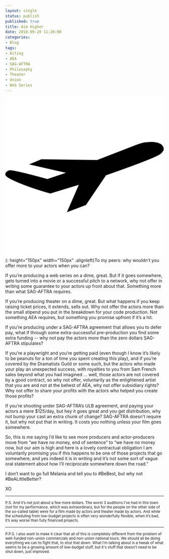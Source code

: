 ```yaml
---
layout: single
status: publish
published: true
title: Aim Higher
date: 2018-09-20 11:26:00
categories:
- Blog
tags:
- Acting
- AEA
- SAG-AFTRA
- Philosophy
- Theater
- Union
- Web Series
---
```

![noun_Airplane_88_000000 Public Domain](/assets/images/noun_Airplane_88_000000.png){: height="150px" width="150px" .alignleft}To my peers: why wouldn’t you offer more to your actors when you can?

If you’re producing a web series on a dime, great. But if it goes somewhere, gets turned into a movie or a successful pitch to a network, why not offer in writing some guarantee to your actors up front about that. Something more than what SAG-AFTRA requires.

If you’re producing theater on a dime, great. But what happens if you keep raising ticket prices, it extends, sells out. Why not offer the actors more than the small stipend you put in the breakdown for your code production. Not something AEA requires, but something you promise upfront if it’s a hit.

If you’re producing under a SAG-AFTRA agreement that allows you to defer pay, what if through some extra-successful pre-production you find some extra funding -- why not pay the actors more than the zero dollars SAG-AFTRA stipulates?

If you’re a playwright and you’re getting paid (even though I know it’s likely to be peanuts for a ton of time you spent creating this play), and if you’re covered by the Dramatists Guild or some such, but the actors who made your play an unexpected success, with royalties to you from Sam French sales beyond what you had imagined ... well, those actors are not covered by a good contract, so why not offer, voluntarily as the enlightened artist that you are and not at the behest of AEA, why not offer subsidiary rights? Why not offer to share your profits with the actors who helped you create those profits?

If you’re shooting under SAG-AFTRA’s ULB agreement, and paying your actors a mere $125/day, but hey it goes great and you get distribution, why not bump your cast an extra chunk of change? SAG-AFTRA doesn’t require it, but why not put that in writing. It costs you nothing unless your film goes somewhere.

So, this is me saying I’d like to see more producers and actor-producers move from “we have no money, end of sentence” to “we have no money now, but our aim is high and here is a lovely contractual obligation I am voluntarily promising you if this happens to be one of those projects that go somewhere, and yes indeed it is in writing and it’s not some sort of vague oral statement about how I’ll reciprocate somewhere down the road.”

I don’t want to go full Melania and tell you to #BeBest, but why not #BeALittleBetter?

XO

---

<div style="font-size: smaller">
P.S. And it’s not just about a few more dollars. The worst 3 auditions I’ve had in this town (not for my performance, which was extraordinary, but for the people on the other side of the so-called table) were for a film made by actors and theater made by actors. And while the scheduling from low-budget projects is often very wonderfully flexible, when it’s bad, it’s way worse than fully financed projects.
</div>

---

<div style="font-size: smaller">
P.P.S. I also want to make it clear that all of this is completely different from the problem of well-funded non-union commercials and non-union national tours. We should all be doing everything we can to fight that, to shut that down. What I’m talking about is a tweak of what seems to be a growing amount of low-budget stuff, but it's stuff that doesn’t need to be shut down, just improved.
</div>
